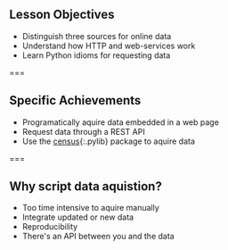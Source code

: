 ---
---

## Lesson Objectives

- Distinguish three sources for online data
- Understand how HTTP and web-services work
- Learn Python idioms for requesting data

===

## Specific Achievements

- Programatically aquire data embedded in a web page
- Request data through a REST API
- Use the [census](){:.pylib} package to aquire data

===
<!--
- requests, html, "scraping"
- api, parameters, key's and rules
- Census package as a python api, google earth example JS and Python API?
-->

## Why script data aquistion?

- Too time intensive to aquire manually
- Integrate updated or new data
- Reproducibility
- There's an API between you and the data
